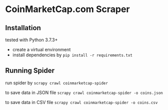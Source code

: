 # CoinMarketCap.com Scraper 

## Installation

tested with Python 3.7.3+

- create a virtual environment  
- install dependencies by `pip install -r requirements.txt`


## Running Spider

run spider by `scrapy crawl coinmarketcap-spider`

to save data in JSON file `scrapy crawl coinmarketcap-spider -o coins.json`

to save data in CSV file `scrapy crawl coinmarketcap-spider -o coins.csv`
